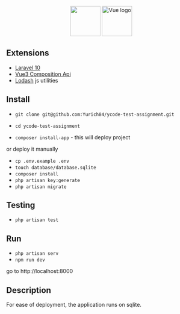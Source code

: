 <p align="center">
<img height="80" src="https://laravel.com/img/logomark.min.svg">
<img height="80" src="https://vuejs.org/images/logo.png" alt="Vue logo">
</p>

## Extensions

- [Laravel 10](https://laravel.com/)
- [Vue3 Composition Api](https://vuejs.org)
- [Lodash](https://lodash.com) js utilities

## Install

- `git clone git@github.com:Yurich84/ycode-test-assignment.git`
- `cd ycode-test-assignment`


- `composer install-app` - this will deploy project

or deploy it manually

- `cp .env.example .env`
- `touch database/database.sqlite`
- `composer install`
- `php artisan key:generate`
- `php artisan migrate`

## Testing

- `php artisan test`

## Run

- `php artisan serv`
- `npm run dev`

go to http://localhost:8000

## Description
For ease of deployment, the application runs on sqlite.
